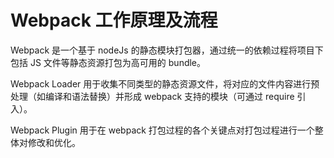 # Webpack 工作原理及流程

Webpack 是一个基于 nodeJs 的静态模块打包器，通过统一的依赖过程将项目下包括 JS 文件等静态资源打包为高可用的 bundle。

Webpack Loader 用于收集不同类型的静态资源文件，将对应的文件内容进行预处理（如编译和语法替换）并形成 webpack 支持的模块（可通过 require 引入）。

Webpack Plugin 用于在 webpack 打包过程的各个关键点对打包过程进行一个整体对修改和优化。
